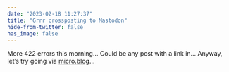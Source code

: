 ```yaml
---
date: "2023-02-18 11:27:37"
title: "Grrr crossposting to Mastodon"
hide-from-twitter: false
has_image: false
---
```


More 422 errors this morning… Could be any post with a link in… Anyway, let’s try going via [micro.blog](https://micro.blog)…
